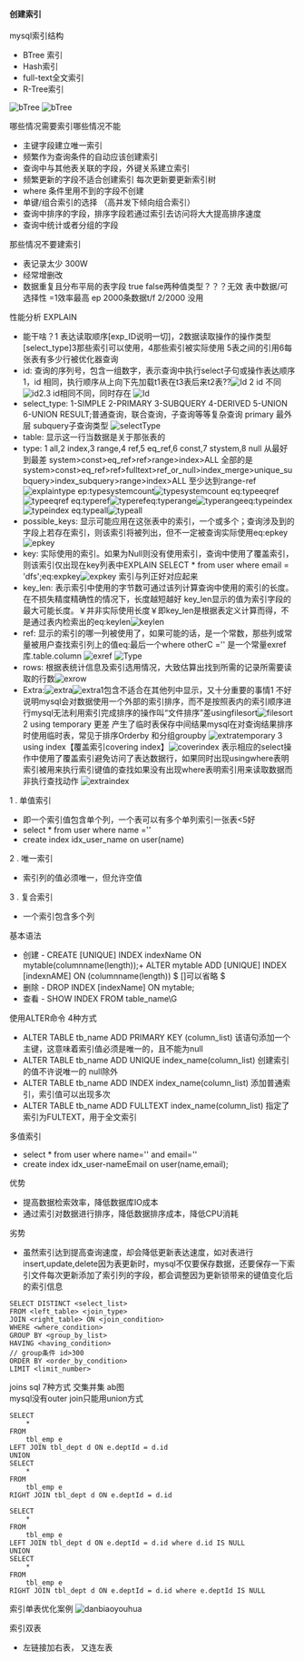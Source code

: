 #### 创建索引

mysql索引结构
- BTree 索引
- Hash索引
- full-text全文索引
- R-Tree索引

![bTree](img/bTree.png)
![bTree](img/bTree_demo.png)

哪些情况需要索引哪些情况不能
- 主键字段建立唯一索引
- 频繁作为查询条件的自动应该创建索引
- 查询中与其他表关联的字段，外键关系建立索引
- 频繁更新的字段不适合创建索引 每次更新要更新索引树
- where 条件里用不到的字段不创建
- 单键/组合索引的选择 （高并发下倾向组合索引）
- 查询中排序的字段，排序字段若通过索引去访问将大大提高排序速度
- 查询中统计或者分组的字段 

那些情况不要建索引
- 表记录太少 300W
- 经常增删改
- 数据重复且分布平局的表字段 true false两种值类型？？？无效 表中数据/可选择性 =1效率最高 ep 2000条数据t/f 2/2000  没用

性能分析 EXPLAIN
- 能干啥？1 表达读取顺序[exp_ID说明一切]，2数据读取操作的操作类型[select_type]3那些索引可以使用，4那些索引被实际使用 5表之间的引用6每张表有多少行被优化器查询
-  id: 查询的序列号，包含一组数字，表示查询中执行select子句或操作表达顺序 1，id 相同，执行顺序从上向下先加载t1表在t3表后来t2表??![Id](img/explainid1.png) 2 id 不同![id](img/explainid21.png)2.3 id相同不同，同时存在 ![Id](img/explainid23.png) 
-  select_type: 1-SIMPLE 2-PRIMARY 3-SUBQUERY 4-DERIVED 5-UNION 6-UNION RESULT;普通查询，联合查询，子查询等等复杂查询
primary 最外层 subquery子查询类型 ![selectType](img/selecttype.png) 
-  table: 显示这一行当数据是关于那张表的
-  type: 1 all,2 index,3 range,4 ref,5 eq_ref,6 const,7 stystem,8 null 从最好到最差 system>const>eq_ref>ref>range>index>ALL 全部的是system>const>eq_ref>ref>fulltext>ref_or_null>index_merge>unique_subquery>index_subquery>range>index>ALL 至少达到range-ref![explaintype](img/explaintype.png) ep:typesystemcount![typesystemcount](img/typesystemcount.png) eq:typeeqref![typeeqref](img/typeeqref.png) eq:typeref![typeref](img/typeref.png)eq:typerange![typerange](img/typerange.png)eq:typeindex![typeindex](img/typeindex.png) eq:typeall![typeall](img/typeall.png)
-  possible_keys: 显示可能应用在这张表中的索引，一个或多个；查询涉及到的字段上若存在索引，则该索引将被列出，但不一定被查询实际使用eq:epkey![epkey](img/epkey.png)
-  key: 实际使用的索引。如果为Null则没有使用索引，查询中使用了覆盖索引，则该索引仅出现在key列表中EXPLAIN SELECT * from user where email = 'dfs';eq:expkey![expkey](img/expkey.png) 索引与列正好对应起来
-  key_len: 表示索引中使用的字节数可通过该列计算查询中使用的索引的长度。在不损失精度精确性的情况下，长度越短越好 key_len显示的值为索引字段的最大可能长度。￥并非实际使用长度￥即key_len是根据表定义计算而得，不是通过表内检索出的eq:keylen![keylen](img/keylen.png)
-  ref: 显示的索引的哪一列被使用了，如果可能的话，是一个常数，那些列或常量被用户查找索引列上的值eq:最后一个where otherC ='' 是一个常量exref 库.table.column ![exref](img/exref.png) ![Type](img/expref.png)
-  rows: 根据表统计信息及索引选用情况，大致估算出找到所需的记录所需要读取的行数![exrow](img/exrow.png)
-  Extra:![extra](img/extra.png)![extra1](img/extra1.png)包含不适合在其他列中显示，又十分重要的事情1 不好说明mysql会对数据使用一个外部的索引排序，而不是按照表内的索引顺序进行mysql无法利用索引完成排序的操作叫“文件排序”差usingfilesort![filesort](img/extrafilesort.png)2 using temporary 更差 产生了临时表保存中间结果mysql在对查询结果排序时使用临时表，常见于排序Orderby 和分组groupby ![extratemporary](img/extratemporary.png) 3 using index【覆盖索引covering index】![coverindex](img/coverindex.png) 表示相应的select操作中使用了覆盖索引避免访问了表达数据行，如果同时出现usingwhere表明索引被用来执行索引键值的查找如果没有出现where表明索引用来读取数据而非执行查找动作 ![extraindex](img/extraindex.png)

1 . 单值索引
- 即一个索引值包含单个列，一个表可以有多个单列索引一张表<5好
- select * from user where name =''
- create index idx_user_name on user(name)

2 . 唯一索引
- 索引列的值必须唯一，但允许空值

3 . 复合索引
- 一个索引包含多个列

基本语法
- 创建 - CREATE [UNIQUE] INDEX indexName ON mytable(columnname(length));+ ALTER mytable ADD [UNIQUE] INDEX [indexnAME] ON (columnname(length)) $ []可以省略 $
- 删除 - DROP INDEX [indexName] ON mytable;
- 查看 - SHOW INDEX FROM table_name\G 

使用ALTER命令 4种方式
- ALTER TABLE tb_name ADD PRIMARY KEY (column_list) 该语句添加一个主键，这意味着索引值必须是唯一的，且不能为null
- ALTER TABLE tb_name ADD UNIQUE index_name(column_list) 创建索引的值不许说唯一的 null除外
- ALTER TABLE tb_name ADD INDEX index_name(column_list) 添加普通索引，索引值可以出现多次
- ALTER TABLE tb_name ADD FULLTEXT index_name(column_list) 指定了索引为FULTEXT，用于全文索引

多值索引
- select * from user where name='' and email=''
- create index idx_user-nameEmail on user(name,email);

优势
- 提高数据检索效率，降低数据库IO成本
- 通过索引对数据进行排序，降低数据排序成本，降低CPU消耗

劣势
- 虽然索引达到提高查询速度，却会降低更新表达速度，如对表进行insert,update,delete因为表更新时，mysql不仅要保存数据，还要保存一下索引文件每次更新添加了索引列的字段，都会调整因为更新锁带来的键值变化后的索引信息
```		
SELECT DISTINCT <select_list>
FROM <left_table> <join_type>
JOIN <right_table> ON <join_condition>
WHERE <where_condition>
GROUP BY <group_by_list>
HAVING <having_condition> 
// group条件 id>300
ORDER BY <order_by_condition>
LIMIT <limit_number>

```

joins sql 7种方式 交集并集 ab图  
mysql没有outer join只能用union方式
```
SELECT
	*
FROM
	tbl_emp e
LEFT JOIN tbl_dept d ON e.deptId = d.id
UNION
SELECT
	*
FROM
	tbl_emp e
RIGHT JOIN tbl_dept d ON e.deptId = d.id
```
```
SELECT
	*
FROM
	tbl_emp e
LEFT JOIN tbl_dept d ON e.deptId = d.id where d.id IS NULL
UNION
SELECT
	*
FROM
	tbl_emp e
RIGHT JOIN tbl_dept d ON e.deptId = d.id where e.deptId IS NULL
```
索引单表优化案例
![danbiaoyouhua](img/danbiaoyouhua.png)

索引双表
- 左链接加右表， 又连左表